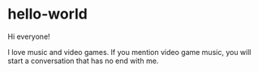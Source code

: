 # hello-world
Hi everyone!

I love music and video games. If you mention video game music, you will start a conversation that has no end with me.
